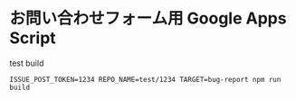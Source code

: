 # お問い合わせフォーム用 Google Apps Script

test build

```shell
ISSUE_POST_TOKEN=1234 REPO_NAME=test/1234 TARGET=bug-report npm run build
```
